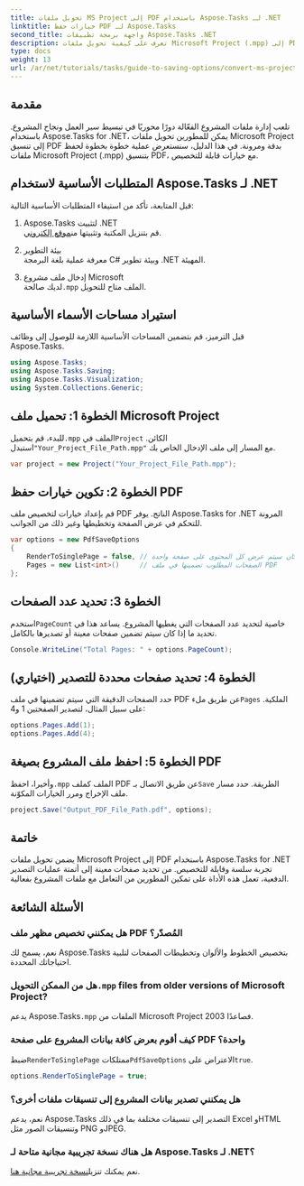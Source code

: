 ```yaml
---
title: تحويل ملفات MS Project إلى PDF باستخدام Aspose.Tasks لـ .NET
linktitle: خيارات حفظ PDF لـ Aspose.Tasks
second_title: واجهة برمجة تطبيقات Aspose.Tasks .NET
description: تعرف على كيفية تحويل ملفات Microsoft Project (.mpp) إلى PDF باستخدام Aspose.Tasks for .NET. اتبع هذا الدليل خطوة بخطوة لتخصيص إخراج PDF، وتحديد صفحات معينة، وأتمتة التحويلات الدفعية.
type: docs
weight: 13
url: /ar/net/tutorials/tasks/guide-to-saving-options/convert-ms-project-files-to-pdf/
---
```

## مقدمة

تلعب إدارة ملفات المشروع الفعّالة دورًا محوريًا في تبسيط سير العمل ونجاح المشروع. باستخدام Aspose.Tasks for .NET، يمكن للمطورين تحويل ملفات Microsoft Project إلى تنسيق PDF بدقة ومرونة. في هذا الدليل، سنستعرض عملية خطوة بخطوة لحفظ ملفات Microsoft Project (.mpp) بتنسيق PDF، مع خيارات قابلة للتخصيص.

## المتطلبات الأساسية لاستخدام Aspose.Tasks لـ .NET

قبل المتابعة، تأكد من استيفاء المتطلبات الأساسية التالية:

1. Aspose.Tasks لتثبيت .NET  
    قم بتنزيل المكتبة وتثبيتها من[موقع إلكتروني](https://releases.aspose.com/tasks/net/).

2. بيئة التطوير  
   معرفة عملية بلغة البرمجة C# وبيئة تطوير .NET المهيئة.

3. إدخال ملف مشروع Microsoft  
    لديك صالحة`.mpp` الملف متاح للتحويل.

## استيراد مساحات الأسماء الأساسية

قبل الترميز، قم بتضمين المساحات الأساسية اللازمة للوصول إلى وظائف Aspose.Tasks. 

```csharp
using Aspose.Tasks;
using Aspose.Tasks.Saving;
using Aspose.Tasks.Visualization;
using System.Collections.Generic;
```

## الخطوة 1: تحميل ملف Microsoft Project

 للبدء، قم بتحميل`.mpp` الملف في`Project` الكائن. استبدل`"Your_Project_File_Path.mpp"` مع المسار إلى ملف الإدخال الخاص بك.

```csharp
var project = new Project("Your_Project_File_Path.mpp");
```

## الخطوة 2: تكوين خيارات حفظ PDF

قم بإعداد خيارات لتخصيص ملف PDF الناتج. يوفر Aspose.Tasks for .NET المرونة للتحكم في عرض الصفحة وتخطيطها وغير ذلك من الجوانب.

```csharp
var options = new PdfSaveOptions
{
    RenderToSinglePage = false, // ما إذا كان سيتم عرض كل المحتوى على صفحة واحدة
    Pages = new List<int>()     // الصفحات المطلوب تضمينها في ملف PDF
};
```

## الخطوة 3: تحديد عدد الصفحات

 استخدم`PageCount` خاصية لتحديد عدد الصفحات التي يغطيها المشروع. يساعد هذا في تحديد ما إذا كان سيتم تضمين صفحات معينة أو تصديرها بالكامل.

```csharp
Console.WriteLine("Total Pages: " + options.PageCount);
```

## الخطوة 4: تحديد صفحات محددة للتصدير (اختياري)

 حدد الصفحات الدقيقة التي سيتم تضمينها في ملف PDF عن طريق ملء`Pages` الملكية. على سبيل المثال، لتصدير الصفحتين 1 و4:

```csharp
options.Pages.Add(1);
options.Pages.Add(4);
```

## الخطوة 5: احفظ ملف المشروع بصيغة PDF

 وأخيرا، احفظ`.mpp` الملف كملف PDF عن طريق الاتصال بـ`Save` الطريقة. حدد مسار ملف الإخراج ومرر الخيارات المكوّنة.

```csharp
project.Save("Output_PDF_File_Path.pdf", options);
```

## خاتمة

يضمن تحويل ملفات Microsoft Project إلى PDF باستخدام Aspose.Tasks for .NET تجربة سلسة وقابلة للتخصيص. من تحديد صفحات معينة إلى أتمتة عمليات التصدير الدفعية، تعمل هذه الأداة على تمكين المطورين من التعامل مع ملفات المشروع بفعالية.

## الأسئلة الشائعة

### هل يمكنني تخصيص مظهر ملف PDF المُصدّر؟
نعم، يسمح لك Aspose.Tasks بتخصيص الخطوط والألوان وتخطيطات الصفحات لتلبية احتياجاتك المحددة.

###  هل من الممكن التحويل`.mpp` files from older versions of Microsoft Project?
 يدعم Aspose.Tasks`.mpp` الملفات من Microsoft Project 2003 فصاعدًا.

### كيف أقوم بعرض كافة بيانات المشروع على صفحة PDF واحدة؟
 ضبط`RenderToSinglePage` ممتلكات`PdfSaveOptions` الاعتراض على`true`.

```csharp
options.RenderToSinglePage = true;
```

### هل يمكنني تصدير بيانات المشروع إلى تنسيقات ملفات أخرى؟
نعم، يدعم Aspose.Tasks التصدير إلى تنسيقات مختلفة بما في ذلك Excel وHTML وتنسيقات الصور مثل PNG وJPEG.

### هل هناك نسخة تجريبية مجانية متاحة لـ Aspose.Tasks لـ .NET؟
 نعم يمكنك تنزيل[نسخة تجريبية مجانية هنا](https://releases.aspose.com/).